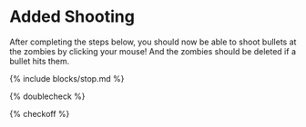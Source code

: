 # Added Shooting

After completing the steps below, you should now be able to shoot bullets at the zombies by clicking your mouse! And the zombies should be deleted if a bullet hits them.

{% include blocks/stop.md %}

{% doublecheck %}

{% checkoff %}
